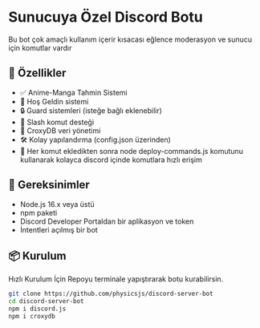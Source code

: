 # Sunucuya Özel Discord Botu

Bu bot çok amaçlı kullanım içerir kısacası eğlence moderasyon ve sunucu için komutlar vardır

## 🚀 Özellikler

- ✅ Anime-Manga Tahmin Sistemi
- 👋 Hoş Geldin sistemi
- 🔒 Guard sistemleri (isteğe bağlı eklenebilir)
- 🔧 Slash komut desteği
- 💾 CroxyDB veri yönetimi
- 🛠️ Kolay yapılandırma (config.json üzerinden)
- 🔧 Her komut ekledikten sonra node deploy-commands.js komutunu kullanarak kolayca discord içinde komutlara hızlı erişim

## 🧠 Gereksinimler

- Node.js 16.x veya üstü
- npm paketi
- Discord Developer Portaldan bir aplikasyon ve token
- İntentleri açılmış bir bot

## 📦 Kurulum

Hızlı Kurulum İçin Repoyu terminale yapıştırarak botu kurabilirsin.
```bash
git clone https://github.com/physicsjs/discord-server-bot
cd discord-server-bot
npm i discord.js
npm i croxydb
